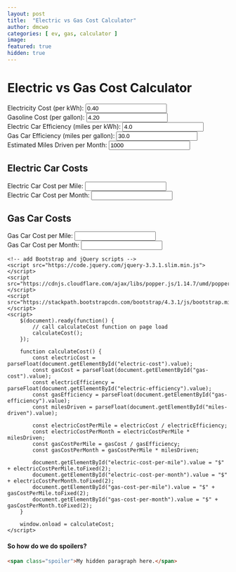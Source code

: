 ```yaml
---
layout: post
title:  "Electric vs Gas Cost Calculator"
author: dmcwo
categories: [ ev, gas, calculator ]
image: 
featured: true
hidden: true
---
```


<div class="container mt-5">
		<h1 class="text-center mb-4">Electric vs Gas Cost Calculator</h1>
		<form>
			<div class="form-group">
				<label for="electric-cost">Electricity Cost (per kWh):</label>
				<input type="number" class="form-control" id="electric-cost" step="0.01" required oninput="calculateCost()" value="0.40">
			</div>
			<div class="form-group">
				<label for="gas-cost">Gasoline Cost (per gallon):</label>
				<input type="number" class="form-control" id="gas-cost" step="0.01" required oninput="calculateCost()" value="4.20">
			</div>
			<div class="form-group">
				<label for="electric-efficiency">Electric Car Efficiency (miles per kWh):</label>
				<input type="number" class="form-control" id="electric-efficiency" step="0.01" required oninput="calculateCost()" value="4.0">
			</div>
			<div class="form-group">
				<label for="gas-efficiency">Gas Car Efficiency (miles per gallon):</label>
				<input type="number" class="form-control" id="gas-efficiency" step="0.01" required oninput="calculateCost()" value="30.0">
			</div>
			<div class="form-group">
				<label for="miles-driven">Estimated Miles Driven per Month:</label>
				<input type="number" class="form-control" id="miles-driven" step="0.01" required oninput="calculateCost()" value="1000">
			</div>
			<h2 class="text-center mb-4">Electric Car Costs</h2>
			<div class="form-group">
				<label for="electric-cost-per-mile">Electric Car Cost per Mile:</label>
				<input type="text" class="form-control" id="electric-cost-per-mile" readonly>
			</div>
			<div class="form-group">
				<label for="electric-cost-per-month">Electric Car Cost per Month:</label>
				<input type="text" class="form-control" id="electric-cost-per-month" readonly>
			</div>
			<h2 class="text-center mb-4">Gas Car Costs</h2>
			<div class="form-group">
				<label for="gas-cost-per-mile">Gas Car Cost per Mile:</label>
				<input type="text" class="form-control" id="gas-cost-per-mile" readonly>
			</div>
			<div class="form-group">
				<label for="gas-cost-per-month">Gas Car Cost per Month:</label>
				<input type="text" class="form-control" id="gas-cost-per-month" readonly>
			</div>
		</form>
	</div>

	<!-- add Bootstrap and jQuery scripts -->
	<script src="https://code.jquery.com/jquery-3.3.1.slim.min.js"></script>
	<script src="https://cdnjs.cloudflare.com/ajax/libs/popper.js/1.14.7/umd/popper.min.js"></script>
	<script src="https://stackpath.bootstrapcdn.com/bootstrap/4.3.1/js/bootstrap.min.js"></script>
	<script>
		$(document).ready(function() {
			// call calculateCost function on page load
			calculateCost();
		});
		
		function calculateCost() {
			const electricCost = parseFloat(document.getElementById("electric-cost").value);
			const gasCost = parseFloat(document.getElementById("gas-cost").value);
			const electricEfficiency = parseFloat(document.getElementById("electric-efficiency").value);
			const gasEfficiency = parseFloat(document.getElementById("gas-efficiency").value);
			const milesDriven = parseFloat(document.getElementById("miles-driven").value);
			
			const electricCostPerMile = electricCost / electricEfficiency;
			const electricCostPerMonth = electricCostPerMile * milesDriven;
			const gasCostPerMile = gasCost / gasEfficiency;
			const gasCostPerMonth = gasCostPerMile * milesDriven;
			
			document.getElementById("electric-cost-per-mile").value = "$" + electricCostPerMile.toFixed(2);
			document.getElementById("electric-cost-per-month").value = "$" + electricCostPerMonth.toFixed(2);
			document.getElementById("gas-cost-per-mile").value = "$" + gasCostPerMile.toFixed(2);
			document.getElementById("gas-cost-per-month").value = "$" + gasCostPerMonth.toFixed(2);
		}
		
		window.onload = calculateCost;
	</script>

#### So how do we do spoilers?

```html
<span class="spoiler">My hidden paragraph here.</span>
```
